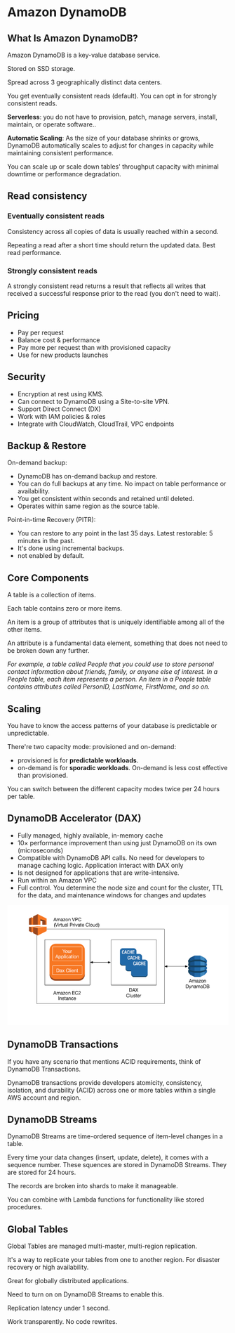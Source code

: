 # Amazon DynamoDB

## What Is Amazon DynamoDB?

Amazon DynamoDB is a key-value database service.

Stored on SSD storage.

Spread across 3 geographically distinct data centers.

You get eventually consistent reads (default). You can opt in for strongly consistent reads.

**Serverless**: you do not have to provision, patch, manage servers, install, maintain, or operate software.. 

**Automatic Scaling**: As the size of your database shrinks or grows, DynamoDB automatically scales to adjust for changes in capacity while maintaining consistent performance. 

You can scale up or scale down tables' throughput capacity with minimal downtime or performance degradation.


## Read consistency

### Eventually consistent reads

Consistency across all copies of data is usually reached within a second.

Repeating a read after a short time should return the updated data. Best read performance.

### Strongly consistent reads

A strongly consistent read returns a result that reflects all writes that received a successful response prior to the read (you don't need to wait).


## Pricing

- Pay per request
- Balance cost & performance
- Pay more per request than with provisioned capacity
- Use for new products launches


## Security

- Encryption at rest using KMS.
- Can connect to DynamoDB using a Site-to-site VPN.
- Support Direct Connect (DX)
- Work with IAM policies & roles
- Integrate with CloudWatch, CloudTrail, VPC endpoints


## Backup & Restore

On-demand backup:
- DynamoDB has on-demand backup and restore.
- You can do full backups at any time. No impact on table performance or availability.
- You get consistent within seconds and retained until deleted.
- Operates within same region as the source table.

Point-in-time Recovery (PITR):
- You can restore to any point in the last 35 days. Latest restorable: 5 minutes in the past.
- It's done using incremental backups.
- not enabled by default.


## Core Components

A table is a collection of items.

Each table contains zero or more items.

An item is a group of attributes that is uniquely identifiable among all of the other items.

An attribute is a fundamental data element, something that does not need to be broken down any further. 

*For example, a table called People that you could use to store personal contact information about friends, family, or anyone else of interest. In a People table, each item represents a person. An item in a People table contains attributes called PersonID, LastName, FirstName, and so on.*


## Scaling

You have to know the access patterns of your database is predictable or unpredictable.

There're two capacity mode: provisioned and on-demand:
- provisioned is for **predictable workloads**.
- on-demand is for **sporadic workloads**. On-demand
is less cost effective than provisioned.

You can switch between the different capacity modes twice per 24 hours per table.


## DynamoDB Accelerator (DAX)

- Fully managed, highly available, in-memory cache
- 10× performance improvement than using just DynamoDB on its own (microseconds)
- Compatible with DynamoDB API calls. No need for developers to manage caching logic. Application interact with DAX only
- Is not designed for applications that are write-intensive.
- Run within an Amazon VPC
- Full control. You determine the node size and count for the cluster, TTL for the data, and maintenance windows for changes and updates

![](images/dax.png)


## DynamoDB Transactions

If you have any scenario that mentions ACID requirements, think of DynamoDB Transactions.

DynamoDB transactions provide developers atomicity, consistency, isolation, and durability (ACID) across one or more tables within a single AWS account and region.


## DynamoDB Streams

DynamoDB Streams are time-ordered sequence of item-level changes in a table.

Every time your data changes (insert, update, delete), it comes with a sequence number. These squences are stored in DynamoDB Streams. They are stored for 24 hours.

The records are broken into shards to make it manageable.

You can combine with Lambda functions for functionality like stored procedures.


## Global Tables

Global Tables are managed multi-master, multi-region replication. 

It's a way to replicate your tables from one to another region. For disaster recovery or high availability.

Great for globally distributed applications.

Need to turn on on DynamoDB Streams to enable this.

Replication latency under 1 second.

Work transparently. No code rewrites.